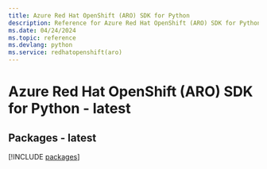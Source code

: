 ```yaml
---
title: Azure Red Hat OpenShift (ARO) SDK for Python
description: Reference for Azure Red Hat OpenShift (ARO) SDK for Python
ms.date: 04/24/2024
ms.topic: reference
ms.devlang: python
ms.service: redhatopenshift(aro)
---
```

# Azure Red Hat OpenShift (ARO) SDK for Python - latest
## Packages - latest
[!INCLUDE [packages](red-hat-openshift-(aro)-index.md)]